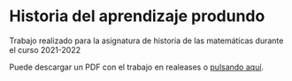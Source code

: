 # Historia del aprendizaje produndo
Trabajo realizado para la asignatura de historia de las matemáticas durante el curso 2021-2022

Puede descargar un PDF con el trabajo en realeases o [pulsando aquí](https://github.com/BlancaCC/historia_del_deep_learning/files/9166512/Historia_de_las_redes_neuronale_profundas.pdf). 
